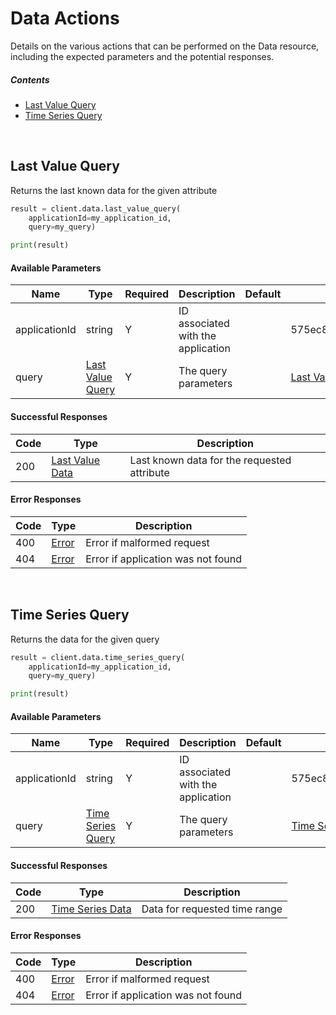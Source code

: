 # Data Actions

Details on the various actions that can be performed on the
Data resource, including the expected
parameters and the potential responses.

##### Contents

*   [Last Value Query](#last-value-query)
*   [Time Series Query](#time-series-query)

<br/>

## Last Value Query

Returns the last known data for the given attribute

```python
result = client.data.last_value_query(
    applicationId=my_application_id,
    query=my_query)

print(result)
```

#### Available Parameters

| Name | Type | Required | Description | Default | Example |
| ---- | ---- | -------- | ----------- | ------- | ------- |
| applicationId | string | Y | ID associated with the application |  | 575ec8687ae143cd83dc4a97 |
| query | [Last Value Query](_schemas.md#last-value-query) | Y | The query parameters |  | [Last Value Query Example](_schemas.md#last-value-query-example) |

#### Successful Responses

| Code | Type | Description |
| ---- | ---- | ----------- |
| 200 | [Last Value Data](_schemas.md#last-value-data) | Last known data for the requested attribute |

#### Error Responses

| Code | Type | Description |
| ---- | ---- | ----------- |
| 400 | [Error](_schemas.md#error) | Error if malformed request |
| 404 | [Error](_schemas.md#error) | Error if application was not found |

<br/>

## Time Series Query

Returns the data for the given query

```python
result = client.data.time_series_query(
    applicationId=my_application_id,
    query=my_query)

print(result)
```

#### Available Parameters

| Name | Type | Required | Description | Default | Example |
| ---- | ---- | -------- | ----------- | ------- | ------- |
| applicationId | string | Y | ID associated with the application |  | 575ec8687ae143cd83dc4a97 |
| query | [Time Series Query](_schemas.md#time-series-query) | Y | The query parameters |  | [Time Series Query Example](_schemas.md#time-series-query-example) |

#### Successful Responses

| Code | Type | Description |
| ---- | ---- | ----------- |
| 200 | [Time Series Data](_schemas.md#time-series-data) | Data for requested time range |

#### Error Responses

| Code | Type | Description |
| ---- | ---- | ----------- |
| 400 | [Error](_schemas.md#error) | Error if malformed request |
| 404 | [Error](_schemas.md#error) | Error if application was not found |
